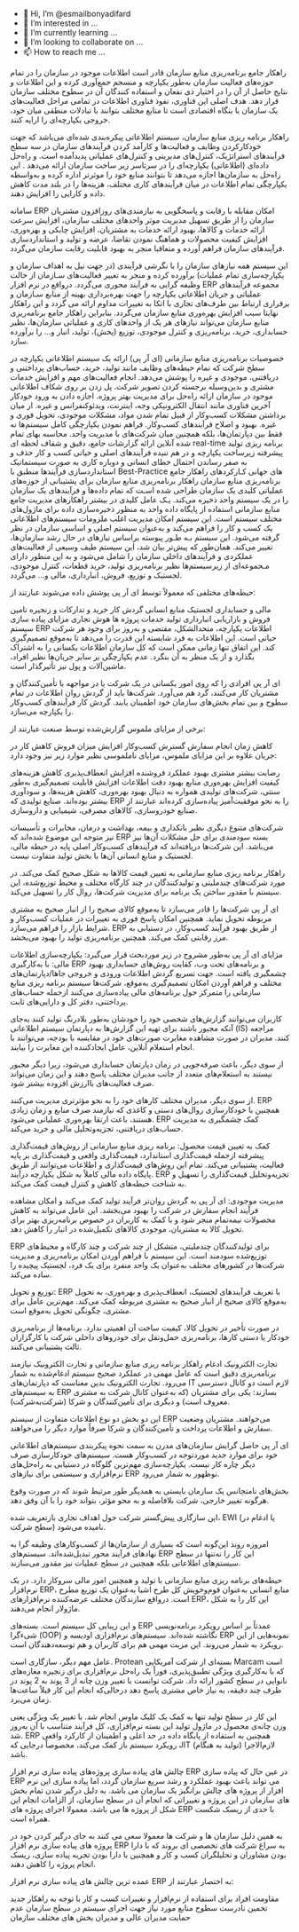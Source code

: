 - 👋 Hi, I’m @esmailbonyadifard
- 👀 I’m interested in ...
- 🌱 I’m currently learning ...
- 💞️ I’m looking to collaborate on ...
- 📫 How to reach me ...

<!---
esmailbonyadifard/esmailbonyadifard is a ✨ special ✨ repository because its `README.md` (this file) appears on your GitHub profile.
You can click the Preview link to take a look at your changes.
--->
راهکار جامع برنامه‌ریزی منابع سازمان قادر‌ است‌ اطلاعات‌ موجود در سازمان را در‌ تمام‌ حوزه‌های‌ فعالیت سازمان به‌طور یکپارچه و منسجم جمع‌آوری کرده و این اطلاعات و نتایج حاصل از آن را در اختیار ذی نفعان و استفاده کنندگان آن‌ در‌ سطوح‌ مختلف سازمان قرار دهد. هدف اصلی این فناوری‌، نفوذ‌ فناوری اطلاعات در تمامی مراحل فعالیت‌های یک سازمان یا بنگاه اقتصادی است تا منابع مختلف بتوانند با تبادلات منطقی‌ میان‌ خود‌، خروجی یکپارچه‌ای را ارایه کنند.

راهکار برنامه ریزی منابع سازمان‌، سیستم اطلاعاتی پیکره‌بندی شده‌ای می‌باشد که جهت خودکارکردن وظایف و فعالیت‌ها و کارآمد کردن فرآیندهای سازمان در سه سطح فرآیندهای‌ استراتژیک‌، کنترل‌های‌ مدیریتی و کنترل‌های عملیاتی پدیدآمده است. و راه‌حل داده‌ای (اطلاعاتی) یکپارچه‌ای را در‌ سرتاسر‌ زیر ساخت سازمان ارائه می‌دهد . این راه‌حل به سازمان‌ها اجازه می‌‌دهد‌ تا‌ بتوانند‌ منابع خود را موثرتر اداره کرده و به‌واسطه یکپارچگی تمام اطلاعات در میان‌ فرآیندهای‌ کاری‌ مختلف، هزینه‌ها را در بلند مدت کاهش داده و کارایی را افزایش دهند.

سامانه ERP‌ امکان‌ مقابله‌ با رقابت و پاسخگویی به نیازمندی‌های روزافزون مشتریان سازمان را از طریق تسهیل مدیریت موثر‌ واحدهای‌ مختلف سازمان، افزایش سرعت ارائه خدمات و کالاها، بهبود ارائه خدمات به مشتریان، افزایش‌ چابکی‌ و بهره‌وری‌، افزایش کیفیت محصولات و هماهنگ نمودن تقاضا، عرضه و تولید و استانداردسازی فرآیندهای سازمان فراهم آورده و متعاقبا‌ منجر‌ به بهبود قابلیت رقابت سازمان می‌گردد.

این سیستم همه نیازهای‌ سازمان‌ را‌ با نگرشی فرآیندی (در جهت نیل به اهداف سازمان و یکپارچه‌سازی تمام عملیات) برآورده کرده و منجر‌ به‌ تغییر فعالیت‌های سـازمان از حالت وظیفه گرایی به فرآیند محوری می‌گردد. درواقع در نرم افزار ERP مجموعه‌ فرآیندهای عملیاتی و جریان اطلاعاتی یکپارچه را جهت بهره‌برداری بهینه از منابع سـازمان و برقراری ارتباط بین‌ طرف‌های‌ تجاری‌ با اتکا به تغییرات مداوم ارائه می گردد و این راهکار نهایتا سبب افزایش‌ بهره‌وری‌ منابع سازمان می‌گردد. بنابراین راهکار جامع برنامه‌ریزی منابع سازمان می‌تواند نیازهای هر یک از واحدهای کاری و عملیاتی‌ سازمان‌ها‌، نظیر حسابداری، خرید، برنامه‌ریزی و کنترل موجودی، توزیع (پخش)، تولید، انبار و… را برآورده سازد‌.

خصوصیات برنامه‌ریزی منابع سازمانی (ای آر پی)
ارائه یک سیستم اطلاعاتی یکپارچه در سطح شرکت که تمام حیطه‌های وظایف مانند تولید، خرید، حساب‌های پرداختنی و دریافتنی، موجودی و غیره را پوشش می‌دهد.
انجام فعالیت‌های مهم و افزایش خدمات مشتری و بدین‌وسیله برجسته کردن تصویر شرکت.
پل زدن بر روی شکاف اطلاعاتی موجود در سازمان
ارائه راه‌حل برای مدیریت بهتر پروژه.
اجازه دادن به ورود خودکار آخرین فناوری مانند انتقال الکترونیکی وجه، اینترنت، ویدئوکنفرانس و غیره.
از میان برداشتن مشکلات کسب‌وکار از قبیل تمام شدن مواد، مشکلات موجودی، تحویل فوری و غیره.
بهبود و اصلاح فرآیندهای کسب‌وکار.
فراهم نمودن یکپارچگی کامل سیستم‌ها نه فقط بین دپارتمان‌ها، بلکه همچنین میان شرکت‌های با مدیریت واحد.
محاسبه بهای تمام شده آنلاین
ارائه گزارشات جامع، دقیق و شفاف لحظه ای real-time
برنامه ریزی تولید پیشرفته
زیرساخت یکپارچه و در هم تنیده فرآیندهای اصلی و حیاتی کسب و کار
حذف و به صفر رساندن احتمال خطای انسانی و دوباره کاری به صورت سیستماتیک
استانداردسازی فرآیندها منطبق با Best-Practice های جهانی
کـارکردهای‌ راهکار جامع برنامه‌ریزی منابع سازمان
راهکار برنامه‌ریزی منابع سازمان‌ برای‌ پشتیبانی از حوزه‌های عملیاتی کلیدی یک سازمان طراحی شده اسـت که تمام داده‌ها‌ و فرآیندهای‌ یک سازمان را در یک‌ سیستم‌ واحد ذخیره‌ می‌کند‌. یـک‌ عامل کلیدی در بیشتر راهکارهای مدیریت جامع منابع سازمانی استفاده از پایگاه داده واحد به منظور ذخیره‌سازی داده برای ماژول‌های‌ مختلف سیستم است. این‌ سیستم امکان مدیریت اغلب‌ ملزومات‌ سیستم‌های اطلاعاتی یک کسب و کار‌ را‌ فراهم می‌کند و به‌عنوان سیستم اصلی و اساسی سازمان در‌ نظر‌ گرفته می‌شود. این سیستم بـه‌ طـور‌ پیوسته‌ براساس نیازهای در‌ حال‌ رشد سازمان‌ها، تغییر می‌کند‌. همان‌طور‌ که پیش‌تر بیان شد، این سیستم طیف وسیعی از فعالیت‌های عملکردی و فرآیندهای داخلی سازمان‌ را‌ شامل می‌شود و به این منظور دارای‌ مـجموعه‌ای‌ از زیرسیستم‌ها‌ نظیر‌ برنامه‌ریزی‌ تولید، خرید قطعات، کنترل‌ موجودی، لجستیک و توزیع، فروش، انبارداری، مالی و… می‌گردد.

حیطه‌های مختلفی که معمولاً توسط ای آر پی پوشش داده می‌شوند عبارتند از:

مالی و حسابداری
لجستیک
منابع انسانی
گردش کار
خرید و تدارکات و زنجیره تامین
فروش و بازاریابی
انبارداری
تولید
خدمات
پروژه ها
هوش تجاری
مزایای پیاده سازی سیستم ERP
اطلاعات یکپارچه، متحدالشکل، مقتضی و به‌روز برای وجود هر شرکت حیاتی است. این اطلاعات به فرد شایسته این قدرت را می‌دهد تا به‌موقع تصمیم‌گیری کند. این اتفاق تنها زمانی ممکن است که کل سازمان اطلاعات یکسانی را به اشتراک بگذارد و از یک منظر به آن بنگرد. عدم یکپارچگی بر سایر جریان‌ها نظیر افراد، ماشین‌آلات و پول نیز تأثیرگذار است.

ای آر پی افرادی را که روی امور یکسانی در یک شرکت یا در مواجهه با تأمین‌کنندگان و مشتریان کار می‌کنند، گرد هم می‌آورد. شرکت‌ها باید از گردش روان اطلاعات در تمام سطوح و بین تمام بخش‌های سازمان خود اطمینان یابند. گردش کار فرآیندهای کسب‌وکار را یکپارچه می‌سازد.

برخی از مزایای ملموس گزارش‌شده توسط صنعت عبارتند از:

کاهش زمان انجام سفارش
گسترش کسب‌وکار
افزایش میزان فروش
کاهش کار در جریان
علاوه بر این مزایای ملموس، مزایای ناملموسی نظیر موارد زیر نیز وجود دارد:

رضایت بیشتر مشتری
بهبود عملکرد فروشنده
افزایش انعطاف‌پذیری
کاهش هزینه‌های کیفیت
افزایش بهره‌وری منابع
بهبود دقت اطلاعات
افزایش قابلیت تصمیم‌گیری
به‌طور سنتی، شرکت‌های تولیدی همواره به دنبال بهبود بهره‌وری، کاهش هزینه‌ها، و سودآوری بیشتر بوده‌اند. صنایع تولیدی که ERP را به نحو موفقیت‌آمیز پیاده‌سازی کرده‌اند عبارتند از صنایع خودروسازی، کالاهای مصرفی، شیمیایی و داروسازی.

شرکت‌های متنوع دیگری نظیر بانکداری و بیمه، بهداشت و درمان، مخابرات و تأسیسات نیز متوجه این موضوع شده‌اند که ERP بسته سودمندی برای حل مشکلات آن‌ها نیز می‌باشد. این شرکت‌ها دریافته‌اند که فرآیندهای کسب‌وکار اصلی پایه در حیطه مالی، لجستیک و منابع انسانی آن‌ها با بخش تولید متفاوت نیست.

راهکار برنامه ریزی منابع سازمانی به تعیین قیمت کالاها به شکل صحیح کمک می‌کند. در مورد شرکت‌های چندملیتی و تولیدکنندگان در چند کارگاه مختلف و محیط توزیع‌شده، این سیستم با مقدور ساختن یک برنامه برای مدیریت شرکت‌ها، روال کار را تسهیل می‌کند.

ای آر پی شرکت‌ها را قادر می‌سازد تا به‌موقع کالای صحیح را از انبار صحیح به مشتری مربوطه تحویل نماید. همچنین امکان پاسخ فوری به تغییرات در عملیات کسب‌وکار و شرایط بازار را فراهم می‌سازد. ERP از طریق بهبود فرآیند کسب‌وکار، در دستیابی به مرز رقابتی کمک می‌کند. همچنین برنامه‌ریزی تولید را بهبود می‌بخشد.

مزایای ای آر پی به‌طور مشروح در زیر موردبحث قرار می‌گیرد:
یکپارچه‌سازی اطلاعات مالی:
با به‌کارگیری ERP و برنامه‌های تحت وب، کفایت روش‌های حسابداری بهبود چشمگیری یافته است. جهت تسریع گردش اطلاعات ورودی و خروجی جاها/دپارتمان‌های مختلف و فراهم آوردن امکان تصمیم‌گیری به‌موقع، شرکت‌ها سیستم برنامه ریزی منابع سازمانی را متمرکز حول برنامه‌های مالی پیاده‌سازی می‌کنند ازجمله حساب‌های پرداختنی، دفتر کل و دارایی‌های ثابت.

کاربران می‌توانند گزارش‌های شخصی خود را خودشان به‌طور بلادرنگ تولید کنند به‌جای آنکه مجبور باشند برای تهیه این گزارش‌ها به دپارتمان سیستم اطلاعاتی (IS) مراجعه کنند. مدیران در صورت مشاهده مغایرت صورت‌های خود در مقایسه با بودجه، می‌توانند با انجام استعلام آنلاین، عامل ایجادکننده این مغایرت را بیایند.

از سوی دیگر، باعث صرفه‌جویی در زمان دپارتمان حسابداری می‌شود، زیرا دیگر مجبور نیستند به استعلام‌های متعدد از جانب مدیران مختلف پاسخ دهند و این زمان می‌تواند صرف فعالیت‌های باارزش افزوده بیشتر شود.

از سوی دیگر، مدیران مختلف کارهای خود را به نحو مؤثرتری مدیریت می‌کنند. ERP همچنین با خودکارسازی روال‌های دستی و کاغذی که نیازمند صرف منابع و زمان زیادی هستند، باعث ارتقا بهره‌وری عملیاتی می‌شود. ERP کمک چشمگیری به مدیریت حساب‌های دریافتنی، تجزیه‌وتحلیل مالی و خرید می‌کند.

کمک به تعیین قیمت محصول:
برنامه ریزی منابع سازمانی از روش‌های قیمت‌گذاری پیشرفته ازجمله قیمت‌گذاری استاندارد، قیمت‌گذاری واقعی و قیمت‌گذاری بر پایه فعالیت، پشتیبانی می‌کند. تمام این روش‌های قیمت‌گذاری و اطلاعات می‌توانند از طریق پایگاه داده مالی کاملاً به شکل یکپارچه درآیند. ERP تجزیه‌وتحلیل قیمت‌گذاری را تسهیل و به شناخت حیطه‌های کاهش و کنترل قیمت کمک می‌کند.

مدیریت موجودی:
ای آر پی به گردش روان‌تر فرآیند تولید کمک می‌کند و امکان مشاهده فرآیند انجام سفارش در شرکت را بهبود می‌بخشد. این عامل می‌تواند به کاهش محصولات نیمه‌تمام منجر شود و با کمک به کاربران در خصوص برنامه‌ریزی بهتر برای تحویل کالا به مشتریان، موجودی کالاهای تکمیل‌شده در انبار را کاهش دهد.

ERP برای تولیدکنندگان چندملیتی، متشکل از چند شرکت و چند کارگاه و محیط‌های توزیع‌شده سودمند است. این سیستم با فراهم آوردن امکان برنامه‌ریزی و مدیریت شرکت‌ها در کشورهای مختلف به‌عنوان یک واحد منفرد برای یک فرد، لجستیک پیچیده را ساده می‌کند.

توزیع و تحویل:
ERP با تعریف فرآیندهای لجستیک، انعطاف‌پذیری و بهره‌وری، به تحویل به‌موقع کالای صحیح از انبار صحیح به مشتری مربوطه کمک می‌کند. مهم‌ترین عامل برای مشتری، چگونگی تحویل به‌موقع است.

در صورت تأخیر در تحویل کالا، کیفیت ساخت آن اهمیتی ندارد. برنامه‌ها از برنامه‌ریزی خودکار یا دستی کارها، برنامه‌ریزی حمل‌ونقل برای خودروهای داخلی شرکت یا کارگزاران ثالث پشتیبانی می‌کنند.

تجارت الکترونیک
ادغام راهکار برنامه ریزی منابع سازمانی و تجارت الکترونیک نیازمند برنامه‌ریزی دقیق است که عامل مهمی در عملکرد صحیح سیستم ادغام‌شده به شمار می‌رود. تجارت الکترونیک بدین معناست که دپارتمان‌های IT لازم است دو کانال دسترسی به سیستم‌های ERP بسازند: یکی برای مشتریان (که به‌عنوان کانال شرکت به مشتری معروف است) و دیگری برای تأمین‌کنندگان و شرکا (شرکت‌به‌شرکت).

این دو بخش دو نوع اطلاعات متفاوت از سیستم ERP می‌خواهند. مشتریان وضعیت سفارش و اطلاعات پرداخت و تأمین‌کنندگان و شرکا صرفاً موارد دیگر را می‌خواهند.

ای آر پی حاصل گرایش سازمان‌های مدرن به سمت نحوه پیکربندی سیستم‌های اطلاعاتی خود برای موارد جدید موردتوجه در کسب‌وکار هست. سیستم‌های خودکارسازی صرف دیگر چاره کار نیست. یکپارچه‌سازی مهم‌ترین گلوگاه در دستیابی به راه‌حل‌های نرم‌افزاری و سیستمی برای نیازهای ERP نوظهور به شمار می‌رود.

بخش‌های نامتجانس یک سازمان بایستی به همدیگر طور مرتبط شوند که در صورت وقوع هرگونه تغییر خارجی، شرکت بلافاصله و به محو مؤثر، بتواند خود را با آن وفق دهد.

این سازگاری پیش‌گستر شرکت حول اهداف تجاری بازتعریف شده، EWI (یا ادغام در سطح شرکت) نامیده می‌شود.

امروزه روند این‌گونه است که بسیاری از سازمان‌ها از کسب‌وکارهای وظیفه گرا به نهادهای فرآیند محور تبدیل‌شده‌اند. سیستم‌های ERP این کار را نه‌تنها در سطح سیستم‌های اطلاعاتی بلکه همچنین در سطح عملیات نیز مقدور می‌سازند.

حیطه‌های برنامه ریزی منابع سازمانی با تولید و همچنین امور مالی سروکار دارد. در یک نرم‌افزار ERP، منابع انسانی به‌عنوان قوم‌وخویش کل طرح اشیا به‌عنوان یک توزیع مطرح است. درواقع سازندگان مختلف عرضه‌کننده نرم‌افزارهای ERP، این کار را به شکل ماژولار انجام می‌دهند.

و این زیبایی کل سیستم است. بسته‌های ERP عمدتاً بر اساس رویکرد برنامه‌نویسی شی‌ءگرا (OOP) نگاشته شده‌اند. سیستم‌های نرم‌افزاری اودیسه و ERP نمونه‌هایی از این ‌رویکرد به شمار می‌روند. این مزیت مهمی هم برای کاربران و هم توسعه‌دهندگان است.

عامل مهم دیگر، سازگاری است. Protean بسته‌ای از شرکت آمریکایی Marcam است که با به‌کارگیری ویژگی تطبیق‌پذیری، فوراً یک راه‌حل نرم‌افزاری برای زنجیره مغازه‌های نانوایی در سطح کشور ارائه داد. شرکت توانست با تغییر وزن چانه از 3 پوند به 2 پوند در ظرف چند دقیقه، به نیاز خاص مشتری پاسخ دهد درحالی‌که انجام این کار قبلاً ساعت‌ها زمان می‌برد.

این کار در سطح تولید تنها به کمک یک کلیک ماوس انجام شد. با تغییر یک ویژگی یعنی وزن چانه‌ی محصول در ماژول تولید این بسته نرم‌افزاری، کل فرآیند متناسب با آن به‌روز شد. ERP همچنین به استفاده از پایگاه داده در حد اعلی و اطمینان از کارکرد واقعی رویکرد سیستم باز کمک می‌کند، مخصوصاً درجایی که JIT (تولید به هنگام) لازم‌الاجرا باشد.

چالش های پیاده سازی پروژه‌های پیاده سازی نرم افزار ERP
در عین حال که پیاده سازی ERP می تواند باعث بهبود عملکرد و رشد سریع سازمان گردد، اما پیاده سازی این نرم افزار از پروژه های چالش برانگیز یک سازمان می باشد. به دلیل درگیر شدن تمام بخش های سازمان در این پروژه و تغییراتی که انجام آن در سطح سازمان، از الزامات انجام این شکل از پروژه ها می باشد، معمولا اجرای پروژه های ERP با حدی از ریسک شکست همراه است.

به همین دلیل سازمان ها و شرکت ها معمولا سعی می کنند به جای درگیر کردن خود در پروژه های پیاده سازی نرم افزار ERP به سراغ شرکت های تخصصی ای بروند که با دارا بودن مشاوران و تحلیلگران کسب و کار و همچنین با دارا بودن تجربه پیاده سازی، ریسک انجام پروژه را کاهش دهند.

عمده ترین چالش های پیاده سازی نرم افزار ERP به اختصار عبارتند از:

مقاومت افراد‌ برای‌ استفاده از نرم‌افزار و تغییرات کسب و کار با توجه به راهکار جدید
تخمین نادرست سطوح‌ منابع‌ مورد‌ نیاز‌ جهت‌ اجرای سیستم در سطح سازمان
عدم حمایت مدیران عالی و مدیران بخش های مختلف سازمان
